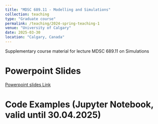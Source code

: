 ```yaml
---
title: "MDSC 689.11 - Modelling and Simulations"
collection: teaching
type: "Graduate course"
permalink: /teaching/2024-spring-teaching-1
venue: "University of Calgary"
date: 2025-03-30
location: "Calgary, Canada"
---
```


Supplementary course material for lecture MDSC 689.11 on Simulations

Powerpoint Slides
======

[Powerpoint slides Link](https://github.com/DrWalleTeaching/Modelling-and-Simulation/blob/main/240325_Simulations.pdf)

Code Examples (Jupyter Notebook, valid until 30.04.2025)
======

<script src="https://gist.github.com/wallematthias/ba934f12b2cc4fc6daf28c0672669198.js"></script>